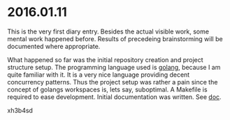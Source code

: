 # 2016.01.11
This is the very first diary entry. Besides the actual visible work, some
mental work happened before. Results of precedeing brainstorming will be
documented where appropriate.

What happened so far was the initial repository creation and project structure
setup. The programming language used is [golang](https://golang.org/), because
I am quite familiar with it. It is a very nice language providing decent
concurrency patterns. Thus the project setup was rather a pain since the
concept of golangs workspaces is, lets say, suboptimal. A Makefile is required
to ease development. Initial documentation was written. See [doc](doc/).

xh3b4sd
